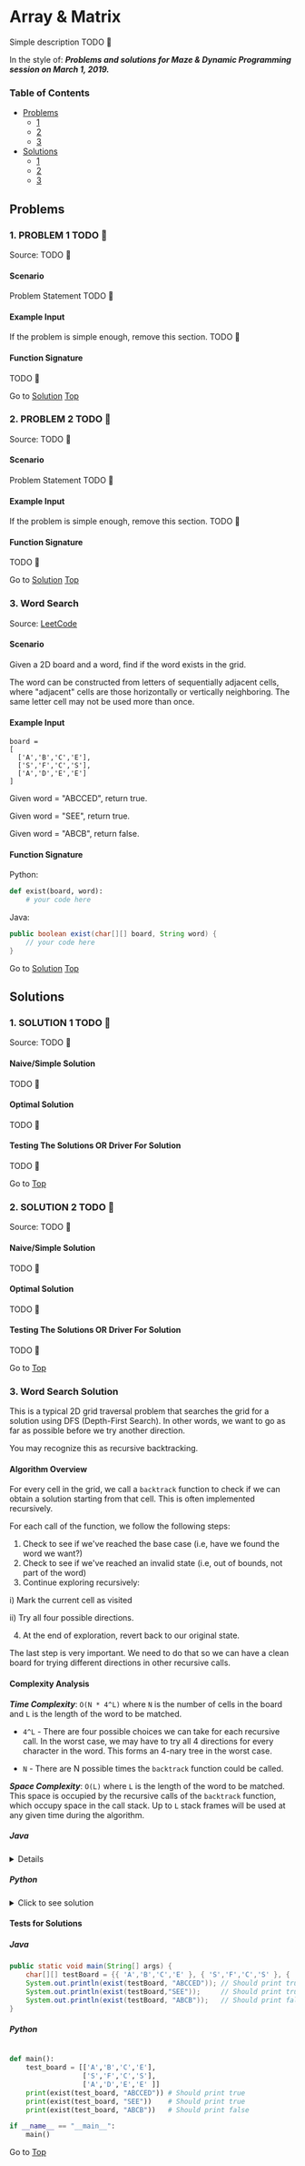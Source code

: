 <!-- Don't remove -->
<a name="top"/>

# Array & Matrix

Simple description TODO :bug:

In the style of:
***Problems and solutions for Maze & Dynamic Programming session on March 1, 2019.***

### Table of Contents

* [Problems](#problems)
  * [1](#p1)
  * [2](#p2)
  * [3](#p3)
* [Solutions](#solutions)
  * [1](#s1)
  * [2](#s2)
  * [3](#s3)

<!-- Don't remove -->
<a name="problems"/>

## Problems

<a name="p1"/>

### 1. PROBLEM 1 TODO :bug:

Source: TODO :bug:

#### Scenario

Problem Statement TODO :bug:

#### Example Input

If the problem is simple enough, remove this section. TODO :bug:

#### Function Signature

TODO :bug:

<!-- Don't remove -->
Go to [Solution](#s1)   [Top](#top)

<!-- Don't remove -->
<a name="p2"/>

### 2. PROBLEM 2 TODO :bug:

Source: TODO :bug:

#### Scenario

Problem Statement TODO :bug:

#### Example Input

If the problem is simple enough, remove this section. TODO :bug:

#### Function Signature

TODO :bug:

<!-- Don't remove -->
Go to [Solution](#s2)   [Top](#top)

<!-- Don't remove -->
<a name="p3"/>

### 3. Word Search

Source: [LeetCode](https://leetcode.com/problems/word-search/)

#### Scenario

Given a 2D board and a word, find if the word exists in the grid.

The word can be constructed from letters of sequentially adjacent cells, where "adjacent" cells are those horizontally or vertically neighboring. The same letter cell may not be used more than once.

#### Example Input

```
board =
[
  ['A','B','C','E'],
  ['S','F','C','S'],
  ['A','D','E','E']
]
```

Given word = "ABCCED", return true.

Given word = "SEE", return true.

Given word = "ABCB", return false.

#### Function Signature

Python: 

```python
def exist(board, word):
    # your code here
```

Java: 
  
```java
public boolean exist(char[][] board, String word) {
    // your code here 
}

```

<!-- Don't remove -->
Go to [Solution](#s3)   [Top](#top)

<!-- Don't remove -->
<a name="solutions"/>

## Solutions

<!-- Don't remove -->
<a name="s1"/>

### 1. SOLUTION 1 TODO :bug:

Source: TODO :bug:

#### Naive/Simple Solution

TODO :bug:

#### Optimal Solution

TODO :bug:

#### Testing The Solutions OR Driver For Solution

TODO :bug:

<!-- Don't remove -->
Go to [Top](#top)

<!-- Don't remove -->
<a name="s2"/>

### 2. SOLUTION 2 TODO :bug:

Source: TODO :bug:

#### Naive/Simple Solution

TODO :bug:

#### Optimal Solution

TODO :bug:

#### Testing The Solutions OR Driver For Solution

TODO :bug:

<!-- Don't remove -->
Go to [Top](#top)

<!-- Don't remove -->
<a name="s3"/>

### 3. Word Search Solution 


This is a typical 2D grid traversal problem that searches the grid for a solution using DFS (Depth-First Search). 
In other words, we want to go as far as possible before we try another direction.

You may recognize this as recursive backtracking. 

#### Algorithm Overview 

For every cell in the grid, we call a `backtrack` function to check if we can obtain a solution starting from that cell.
This is often implemented recursively. 

For each call of the function, we follow the following steps:

1. Check to see if we've reached the base case (i.e, have we found the word we want?)
2. Check to see if we've reached an invalid state (i.e, out of bounds, not part of the word)
3. Continue exploring recursively:

  i) Mark the current cell as visited
  
  ii) Try all four possible directions. 
  
4. At the end of exploration, revert back to our original state. 

The last step is very important. We need to do that so we can have a clean board for trying different directions in other recursive calls.


#### Complexity Analysis

***Time Complexity***: `O(N * 4^L)` where `N` is the number of cells in the board and `L` is the length of the word to be matched.

* `4^L` - There are four possible choices we can take for each recursive call. In the worst case, we may have to try all 4 directions for every character in the word. This forms an 4-nary tree in the worst case. 

* `N` - There are N possible times the `backtrack` function could be called.

***Space Complexity***: `O(L)` where `L` is the length of the word to be matched. This space is occupied by the recursive calls of the `backtrack` function, which occupy space in the call stack. Up to `L` stack frames will be used at any given time during the algorithm.




##### Java
<details>
<summary>Click to see solution</summary>

```java
  public static boolean exist(char[][] board, String word) {
        // For every single cell in the board, we want to try searching for the word.
        for (int i = 0; i < board.length; i++) {
            for (int j = 0; j < board[0].length; j++) {
                if (backtrack(board, 0, i, j, word)) {
                    return true;
                }
            }
        }
        return false;
    }

    private static boolean backtrack(char[][] board, int index, int row, int col, String word) {
        // Check the base case (Have we found the word that we're looking for?)
        if (index == word.length()) {
            return true;
        }

        // Check if the boundaries of the board have been exceeded
        if (row < 0 || row >= board.length || col < 0 || col >= board[0].length) {
            return false;
        // Check if we have encountered a character that should not be at this position in the word
        } else if (word.charAt(index) != board[row][col])) {
            return false;
        } else {
            // Mark this cell as visited
            board[row][col] = '*';
            // Recursively explore neighboring cells for the rest of the word
            boolean result = backtrack(board, index + 1, row + 1, col, word) ||
                             backtrack(board, index + 1, row, col + 1, word) ||
                             backtrack(board, index + 1, row - 1, col, word) ||
                             backtrack(board, index + 1, row, col - 1, word);
            // Revert this cell back to its original state after backtracking
            // We do this so other explorations of the board starting can use this cell again
            board[row][col] = word.charAt(index);
            return result;
        }
    }

```
</details>


##### Python

<details>
<summary>Click to see solution</summary>

```python
def exist(board, word):
    """
    :type board: List[List[str]]
    :type word:  str
    :rtype: bool
    """
    rows = len(board)
    cols = len(board[0])
    for row in range(rows):
        for col in range(cols):
            if backtrack(row, col, word, board):
                return True
    return False

def backtrack(row, col, word, board):
    # Check if the word has been found
    if (len(word) == 0):
        return True
    # Check if the boundaries of the board have been reached
    if row < 0 or row == len(board) or col < 0 or col == len(board[0]):
        return False
    # Check if we have found a character that shouldn't be at this position in the word
    if board[row][col] != word[0]:
        return False
    
    result = False
    # Mark current cell as visited
    board[row][col] = '*'
    # Check neighboring cells for the rest of the word
    for row_delta, col_delta in [(0, 1), (1, 0), (0, -1), (-1, 0)]:
        result = backtrack(row + row_delta, col + col_delta, word[1:], board)
        if result: break
    # Reset changes to this cell so other explorations of the board can use it
    board[row][col] = word[0]
    return result
```

</details>

#### Tests for Solutions

##### Java
```java
public static void main(String[] args) {
    char[][] testBoard = {{ 'A','B','C','E' }, { 'S','F','C','S' }, { 'A','D','E','E' }};
    System.out.println(exist(testBoard, "ABCCED")); // Should print true
    System.out.println(exist(testBoard,"SEE"));     // Should print true
    System.out.println(exist(testBoard, "ABCB"));   // Should print false
}
```

##### Python
```python

def main():
    test_board = [['A','B','C','E'],
                  ['S','F','C','S'],
                  ['A','D','E','E' ]]
    print(exist(test_board, "ABCCED")) # Should print true
    print(exist(test_board, "SEE"))    # Should print true
    print(exist(test_board, "ABCB"))   # Should print false

if __name__ == "__main__":
    main()
```

<!-- Don't remove -->
Go to [Top](#top)

